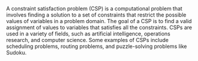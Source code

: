 
A constraint satisfaction problem (CSP) is a computational problem that involves finding a solution to a set of constraints that restrict the possible values of variables in a problem domain. The goal of a CSP is to find a valid assignment of values to variables that satisfies all the constraints. CSPs are used in a variety of fields, such as artificial intelligence, operations research, and computer science. Some examples of CSPs include scheduling problems, routing problems, and puzzle-solving problems like Sudoku.


